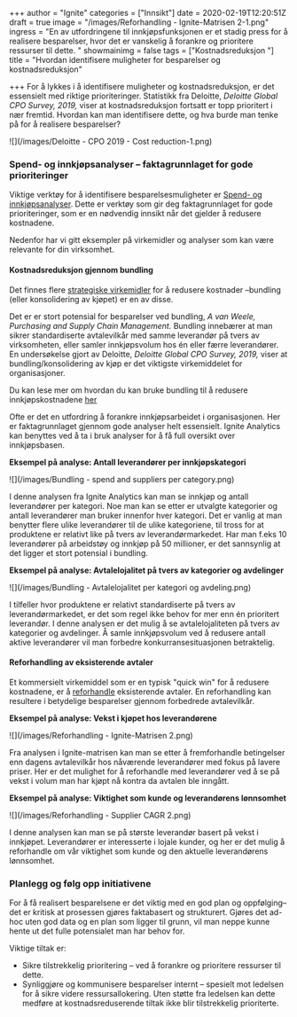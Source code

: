 +++
author = "Ignite"
categories = ["Innsikt"]
date = 2020-02-19T12:20:51Z
draft = true
image = "/images/Reforhandling - Ignite-Matrisen 2-1.png"
ingress = "En av utfordringene til innkjøpsfunksjonen er et stadig press for å realisere besparelser, hvor det er vanskelig å forankre og prioritere ressurser til dette. "
showmainimg = false
tags = ["Kostnadsreduksjon "]
title = "Hvordan identifisere muligheter for besparelser og kostnadsreduksjon"

+++
For å lykkes i å identifisere muligheter og kostnadsreduksjon, er det essensielt med riktige prioriteringer. Statistikk fra Deloitte, _Deloitte Global CPO Survey, 2019,_ viser at kostnadsreduksjon fortsatt er topp prioritert i nær fremtid. Hvordan kan man identifisere dette, og hva burde man tenke på for å realisere besparelser?

![](/images/Deloitte - CPO 2019 - Cost reduction-1.png)

### Spend- og innkjøpsanalyser – faktagrunnlaget for gode prioriteringer

Viktige verktøy for å identifisere besparelsesmuligheter er [Spend- og innkjøpsanalyser](https://www.ignite.no/blogg/innsikt/hva-er-spendanalyse/). Dette er verktøy som gir deg faktagrunnlaget for gode prioriteringer, som er en nødvendig innsikt når det gjelder å redusere kostnadene.

Nedenfor har vi gitt eksempler på virkemidler og analyser som kan være relevante for din virksomhet.

#### Kostnadsreduksjon gjennom bundling

Det finnes flere [strategiske virkemidler](https://www.ignite.no/blogg/innsikt/8-virkemidler-for-å-redusere-innkjøpskostnadene/) for å redusere kostnader –bundling (eller konsolidering av kjøpet) er en av disse.

Det er er stort potensial for besparelser ved bundling, _A van Weele, Purchasing and Supply Chain Management._ Bundling innebærer at man sikrer standardiserte avtalevilkår med samme leverandør på tvers av virksomheten, eller samler innkjøpsvolum hos én eller færre leverandører. En undersøkelse gjort av Deloitte, _Deloitte Global CPO Survey, 2019,_ viser at bundling/konsolidering av kjøp er det viktigste virkemiddelet for organisasjoner. 

Du kan lese mer om hvordan du kan bruke bundling til å redusere innkjøpskostnadene [her](https://www.ignite.no/blogg/cases/hvordan-bruke-bundling-til-å-redusere-innkjøpskostnadene/)

Ofte er det en utfordring å forankre innkjøpsarbeidet i organisasjonen. Her er faktagrunnlaget gjennom gode analyser helt essensielt. Ignite Analytics kan benyttes ved å ta i bruk analyser for å få full oversikt over innkjøpsbasen.

**Eksempel på analyse: Antall leverandører per innkjøpskategori**

![](/images/Bundling - spend and suppliers per category.png)

I denne analysen fra Ignite Analytics kan man se innkjøp og antall leverandører per kategori. Noe man kan se etter er utvalgte kategorier og antall leverandører man bruker innenfor hver kategori. Det er vanlig at man benytter flere ulike leverandører til de ulike kategoriene, til tross for at produktene er relativt like på tvers av leverandørmarkedet. Har man f.eks 10 leverandører på arbeidstøy og innkjøp på 50 millioner, er det sannsynlig at det ligger et stort potensial i bundling. 

**Eksempel på analyse: Avtalelojalitet på tvers av kategorier og avdelinger**

![](/images/Bundling - Avtalelojalitet per kategori og avdeling.png)

I tilfeller hvor produktene er relativt standardiserte på tvers av leverandørmarkedet, er det som regel ikke behov for mer enn én prioritert leverandør. I denne analysen er det mulig å se avtalelojaliteten på tvers av kategorier og avdelinger. Å samle innkjøpsvolum ved å redusere antall aktive leverandører vil man forbedre konkurransesituasjonen betraktelig. 

#### Reforhandling av eksisterende avtaler

Et kommersielt virkemiddel som er en typisk "quick win" for å redusere kostnadene, er å [reforhandle](https://www.ignite.no/blogg/cases/reforhandling-et-undervurdert-strategisk-virkemiddel/) eksisterende avtaler. En reforhandling kan resultere i betydelige besparelser gjennom forbedrede avtalevilkår.

**Eksempel på analyse: Vekst i kjøpet hos leverandørene**

![](/images/Reforhandling - Ignite-Matrisen 2.png)

Fra analysen i Ignite-matrisen kan man se etter å fremforhandle betingelser enn dagens avtalevilkår hos nåværende leverandører med fokus på lavere priser. Her er det mulighet for å reforhandle med leverandører ved å se på vekst i volum man har kjøpt nå kontra da avtalen ble inngått. 

**Eksempel på analyse: Viktighet som kunde og leverandørens lønnsomhet**

![](/images/Reforhandling - Supplier CAGR 2.png)

I denne analysen kan man se på største leverandør basert på vekst i innkjøpet. Leverandører er interesserte i lojale kunder, og her er det mulig å reforhandle om vår viktighet som kunde og den aktuelle leverandørens lønnsomhet. 

### Planlegg og følg opp initiativene

For å få realisert besparelsene er det viktig med en god plan og oppfølging– det er kritisk at prosessen gjøres faktabasert og strukturert. Gjøres det ad-hoc uten god data og en plan som ligger til grunn, vil man neppe kunne hente ut det fulle potensialet man har behov for. 

Viktige tiltak er: 

* Sikre tilstrekkelig prioritering – ved å forankre og prioritere ressurser til dette.
* Synliggjøre og kommunisere besparelser internt – spesielt mot ledelsen for å sikre videre ressursallokering. Uten støtte fra ledelsen kan dette medføre at kostnadsreduserende tiltak ikke blir tilstrekkelig prioriterte.